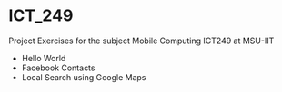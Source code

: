 ICT_249
=======

Project Exercises for the subject Mobile Computing ICT249 at MSU-IIT

* Hello World
* Facebook Contacts
* Local Search using Google Maps
